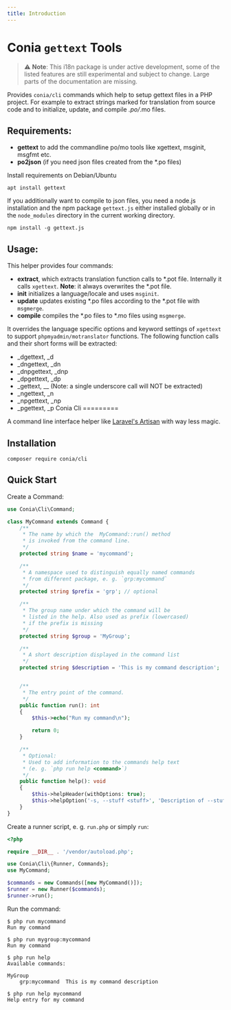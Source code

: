```yaml
---
title: Introduction
---
```

Conia `gettext` Tools
=====================

> :warning: **Note**: This i18n package is under active development, some of the listed features are still experimental and subject to change. Large parts of the documentation are missing. 

Provides `conia/cli` commands which help to setup gettext files in a PHP project. For example to extract strings marked for translation from source code and to initialize, update, and compile *.po/*.mo files.

## Requirements:

- **gettext** to add the commandline po/mo tools like xgettext, msginit, msgfmt etc.
- **po2json** (if you need json files created from the *.po files)

Install requirements on Debian/Ubuntu

    apt install gettext

If you additionally want to compile to json files, you need a node.js
installation and the npm package `gettext.js` either installed globally
or in the `node_modules` directory in the current working directory.

    npm install -g gettext.js

## Usage:

This helper provides four commands:

- **extract**, which extracts translation function calls to *.pot file. Internally it calls `xgettext`. **Note**: it always overwrites the *.pot file.
- **init** initializes a language/locale and uses `msginit`.
- **update** updates existing *.po files according to the *.pot file with `msgmerge`.
- **compile** compiles the *.po files to *.mo files using `msgmerge`.

It overrides the language specific options and keyword settings of `xgettext` to support
`phpmyadmin/motranslator` functions. The following function calls and their short forms will be extracted:

- _dgettext, _d
- _dngettext, _dn
- _dnpgettext, _dnp
- _dpgettext, _dp
- _gettext, __ (Note: a single underscore call will NOT be extracted)
- _ngettext, _n
- _npgettext, _np
- _pgettext, _p
Conia Cli
=========

A command line interface helper like [Laravel's Artisan](https://laravel.com/docs/9.x/artisan) 
with way less magic.

## Installation

    composer require conia/cli

## Quick Start

Create a Command:

```php
use Conia\Cli\Command;

class MyCommand extends Command {
    /**
     * The name by which the  MyCommand::run() method
     * is invoked from the command line.
     */
    protected string $name = 'mycommand';

    /**
     * A namespace used to distinguish equally named commands
     * from different package, e. g. `grp:mycommand`
     */
    protected string $prefix = 'grp'; // optional

    /**
     * The group name under which the command will be 
     * listed in the help. Also used as prefix (lowercased)
     * if the prefix is missing
     */
    protected string $group = 'MyGroup';

    /**
     * A short description displayed in the command list
     */
    protected string $description = 'This is my command description';


    /**
     * The entry point of the command.
     */
    public function run(): int
    {
        $this->echo("Run my command\n");

        return 0;
    }

    /**
     * Optional:
     * Used to add information to the commands help text
     * (e. g. `php run help <command>`)
     */
    public function help(): void
    {
        $this->helpHeader(withOptions: true);
        $this->helpOption('-s, --stuff <stuff>', 'Description of --stuff');
    }
}
```

Create a runner script, e. g. `run.php` or simply `run`:

```php
<?php

require __DIR__ . '/vendor/autoload.php';

use Conia\Cli\{Runner, Commands};
use MyCommand;

$commands = new Commands([new MyCommand()]);
$runner = new Runner($commands);
$runner->run();
```

Run the command:

```console
$ php run mycommand
Run my command

$ php run mygroup:mycommand
Run my command

$ php run help
Available commands:

MyGroup
    grp:mycommand  This is my command description

$ php run help mycommand
Help entry for my command
```

